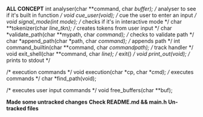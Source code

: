 **ALL CONCEPT**
int analyser(char **command, char *buffer); /* analyser to see if it's built in function */
void cue_user(void); /* cue the user to enter an input */
void signal_mode(int mode); /* checks if it's in interactive mode */
char **tokenizer(char *line_tkn); /* creates tokens from user input */
char *validate_path(char **mypath, char *command); /* checks to validate path */
char *append_path(char *path, char *command); /* appends path */
int command_builtin(char **command, char *commandpath); /* track handler */
void exit_shell(char **command, char *line); /* exit() */
void print_out(void); /* prints to stdout */

/* execution commands */
void execution(char *cp, char **cmd); /* executes commands */
char *find_path(void);

/* executes user input commands */
void free_buffers(char **buf);

**Made some untracked changes**
**Check README.md && main.h**
**Un-tracked files**